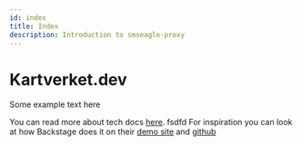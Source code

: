 ```yaml
---
id: index
title: Index
description: Introduction to smseagle-proxy
---
```


# Kartverket.dev

Some example text here

You can read more about tech docs [here](https://backstage.io/docs/features/techdocs/).
fsdfd
For inspiration you can look at how Backstage does it on their [demo site](https://demo.backstage.io/docs/default/component/backstage) and [github](https://github.com/backstage/backstage/blob/master/mkdocs.yml)

